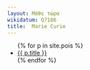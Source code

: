 ```yaml
---
layout: Μάθε τώρα 
wikidatum: Q7186
title:  Marie Curie
---
```

<ul>
  {% for p in site.pois %}
    <li>
      <a href="{{ p.url | relative_url}}">{{ p.title }}</a>
    </li>
  {% endfor %}
</ul>
